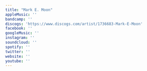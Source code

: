 ```yaml
---
title: "Mark E. Moon"
appleMusic: ''
bandcamp: ''
discogs: 'https://www.discogs.com/artist/1736683-Mark-E-Moon'
facebook: ''
googleMusic: ''
instagram: ''
soundcloud: ''
spotify: ''
twitter: ''
website: ''
youtube: ''
---
```


